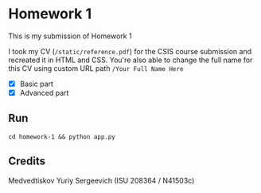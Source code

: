 # Homework 1

This is my submission of Homework 1

I took my CV (`/static/reference.pdf`) for the CSIS course submission and recreated it in HTML and CSS.
You're also able to change the full name for this CV using custom URL path `/Your Full Name Here`

- [x] Basic part
- [x] Advanced part

## Run

`cd homework-1 && python app.py`

## Credits

Medvedtiskov Yuriy Sergeevich (ISU 208364 / N41503c)